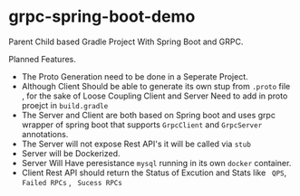 # grpc-spring-boot-demo
Parent Child based Gradle Project With Spring Boot and GRPC.

Planned Features.

* The Proto Generation need to be done in a Seperate Project.
* Although Client Should be able to generate its own stup from ``` .proto ``` file , for the sake of  Loose Coupling Client and Server Need to add in proto proejct in  ``` build.gradle ```
* The Server and Client are both based on Spring boot and uses grpc wrapper of spring boot that supports ``` GrpcClient ``` and ``` GrpcServer ``` annotations.
* The Server will not expose Rest API's it will be called via ``` stub ``` 
* Server will be Dockerized.
* Server Will Have peresistance `mysql` running in its own ```docker``` container.
* Client Rest API should return the Status of Excution and Stats like ``` QPS```, ``` Failed RPCs ``` , ``` Sucess RPCs```
